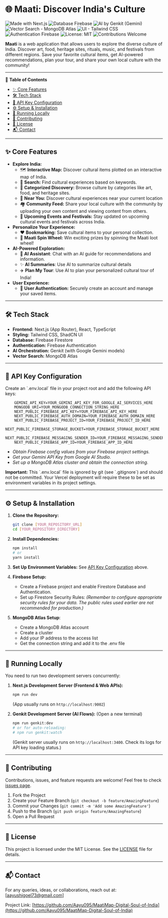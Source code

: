 # 🌐 Maati: Discover India's Culture
<!-- Badges -->
<p align="left">
  <img src="https://img.shields.io/badge/Made%20with-Next.js-000000?style=for-the-badge&logo=nextdotjs&logoColor=white" alt="Made with Next.js"/>
  <img src="https://img.shields.io/badge/Database-Firebase-FFCA28?style=for-the-badge&logo=firebase&logoColor=black" alt="Database Firebase"/>
  <img src="https://img.shields.io/badge/AI-Genkit(Gemini)-4285F4?style=for-the-badge&logo=google&logoColor=white" alt="AI by Genkit (Gemini)"/>
  <img src="https://img.shields.io/badge/Vector%20Search-MongoDB%20Atlas-47A248?style=for-the-badge&logo=mongodb&logoColor=white" alt = "Vector Search - MongoDB Atlas"/>
  <img src="https://img.shields.io/badge/UI-Tailwind%20CSS-0D47A1?style=for-the-badge&logo=tailwindcss&logoColor=white" alt="UI - Tailwind CSS"/>
  <img src="https://img.shields.io/badge/Authentication-Firebase-FFCA28?style=for-the-badge&logo=firebase&logoColor=black" alt="Authentication Firebase"/>
  <img src="https://img.shields.io/badge/License-MIT-yellow.svg?style=for-the-badge" alt="License: MIT"/>
  <img src="https://img.shields.io/badge/Contributions-Welcome-brightgreen.svg?style=for-the-badge" alt="Contributions Welcome"/>
</p>

**Maati** is a web application that allows users to explore the diverse culture of India. Discover art, food, heritage sites, rituals, music, and festivals from different regions. Save your favorite cultural items, get AI-powered recommendations, plan your tour, and share your own local culture with the community!

---

📑 **Table of Contents**
*   [✨ Core Features](#-core-features)
*   [🛠️ Tech Stack](#️-tech-stack)
*   [🔑 API Key Configuration](#-api-key-configuration)
*   [⚙️ Setup & Installation](#️-setup--installation)
*   [🚀 Running Locally](#-running-locally)
*   [🤝 Contributing](#-contributing)
*   [📄 License](#-license)
*   [📬 Contact](#-contact)

---

## ✨ Core Features

*   **Explore India:**
    *   🗺️ **Interactive Map:** Discover cultural items plotted on an interactive map of India.
    *   🔎 **Search:** Find cultural experiences based on keywords.
    *   🎨 **Categorized Discovery:** Browse culture by categories like art, food, and heritage sites.
    *   📍 **Near You:** Discover cultural experiences near your current location
    *   🏘️ **Community Feed:** Share your local culture with the community by uploading your own content and viewing content from others.
    *   📅 **Upcoming Events and Festivals:** Stay updated on upcoming cultural events and festivals across India.
*   **Personalize Your Experience:**
    *   ❤️ **Bookmarking:** Save cultural items to your personal collection.
    *   🎲 **Maati Spin Wheel:** Win exciting prizes by spinning the Maati loot wheel!
*   **AI-Powered Exploration:**
    *   🤖 **AI Assistant**: Chat with an AI guide for recommendations and information.
    *   ✨ **AI Summaries**: Use AI to summarize cultural details
    *   ✈️ **Plan My Tour**:  Use AI to plan your personalized cultural tour of India!
*   **User Experience:**
    *   👤 **User Authentication:** Securely create an account and manage your saved items.


---

## 🛠️ Tech Stack

*   **Frontend:** Next.js (App Router), React, TypeScript
*   **Styling:** Tailwind CSS, ShadCN UI
*   **Database:** Firebase Firestore
*   **Authentication:** Firebase Authentication
*   **AI Orchestration:** Genkit (with Google Gemini models)
*   **Vector Search:** MongoDB Atlas
---

## 🔑 API Key Configuration

Create an \`.env.local\` file in your project root and add the following API keys:

```env
    GEMINI_API_KEY=YOUR_GEMINI_API_KEY_FOR_GOOGLE_AI_SERVICES_HERE
    MONGODB_URI=YOUR_MONGODB_CONNECTION_STRING_HERE
    NEXT_PUBLIC_FIREBASE_API_KEY=YOUR_FIREBASE_API_KEY_HERE
    NEXT_PUBLIC_FIREBASE_AUTH_DOMAIN=YOUR_FIREBASE_AUTH_DOMAIN_HERE
    NEXT_PUBLIC_FIREBASE_PROJECT_ID=YOUR_FIREBASE_PROJECT_ID_HERE
    NEXT_PUBLIC_FIREBASE_STORAGE_BUCKET=YOUR_FIREBASE_STORAGE_BUCKET_HERE
    NEXT_PUBLIC_FIREBASE_MESSAGING_SENDER_ID=YOUR_FIREBASE_MESSAGING_SENDER_ID_HERE
    NEXT_PUBLIC_FIREBASE_APP_ID=YOUR_FIREBASE_APP_ID_HERE
```

*   *Obtain Firebase config values from your Firebase project settings.*
*   *Get your Gemini API Key from Google AI Studio.*
*   *Set up a MongoDB Atlas cluster and obtain the connection string.*

**Important:** This \`.env.local\` file is ignored by git (see \`.gitignore\`) and should not be committed. Your Vercel deployment will require these to be set as environment variables in its project settings.

---

## ⚙️ Setup & Installation

1.  **Clone the Repository:**
    ```bash
    git clone [YOUR_REPOSITORY_URL]
    cd [YOUR_REPOSITORY_DIRECTORY]
    ```

2.  **Install Dependencies:**
    ```bash
    npm install
    # or
    yarn install
    ```

3.  **Set Up Environment Variables:** See [API Key Configuration](#-api-key-configuration) above.

4.  **Firebase Setup:**
    *   Create a Firebase project and enable Firestore Database and Authentication.
    *   Set up Firestore Security Rules:  *(Remember to configure appropriate security rules for your data. The public rules used earlier are not recommended for production.)*

5.  **MongoDB Atlas Setup**:
    *   Create a MongoDB Atlas account
    *   Create a cluster
    *   Add your IP address to the access list
    *   Get the connection string and add it to the .env file
---

## 🚀 Running Locally

You need to run two development servers concurrently:

1.  **Next.js Development Server (Frontend & Web APIs):**
    ```bash
    npm run dev
    ```
    (App usually runs on `http://localhost:9002`)

2.  **Genkit Development Server (AI Flows):**
    (Open a new terminal)
    ```bash
    npm run genkit:dev
    # or for auto-reloading:
    # npm run genkit:watch
    ```
    (Genkit server usually runs on `http://localhost:3400`. Check its logs for API key loading status.)

---

## 🤝 Contributing
Contributions, issues, and feature requests are welcome! Feel free to check [issues page](https://github.com/Aayu095/MaatiMap-Digital-Soul-of-India). <!-- Ensure this is your correct issues URL -->

1.  Fork the Project
2.  Create your Feature Branch (`git checkout -b feature/AmazingFeature`)
3.  Commit your Changes (`git commit -m 'Add some AmazingFeature'`)
4.  Push to the Branch (`git push origin feature/AmazingFeature`)
5.  Open a Pull Request

---

## 📄 License

This project is licensed under the MIT License.
See the [LICENSE](./LICENSE) file for details.

---

## 📬 Contact

For any queries, ideas, or collaborations, reach out at: [aayushigoel73@gmail.com]

Project Link: [https://github.com/Aayu095/MaatiMap-Digital-Soul-of-India](https://github.com/Aayu095/MaatiMap-Digital-Soul-of-India)
